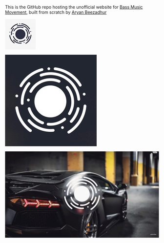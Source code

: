 This is the GitHub repo hosting the unofficial website for [Bass Music Movement](https://youtube.com/bassmusicmovement), built from scratch by [Aryan Beezadhur](https://aryanbeezadhur.com)

![BMM Icon](https://raw.githubusercontent.com/AryanBeezadhur/BassMusicMovement/master/BMMIcon.jpg)

![Dark BMM Icon](https://raw.githubusercontent.com/AryanBeezadhur/BassMusicMovement/master/DarkBMMIcon.jpg)

![BMM Banner Image](https://raw.githubusercontent.com/AryanBeezadhur/BassMusicMovement/master/BMMBannerImage.jpg)
